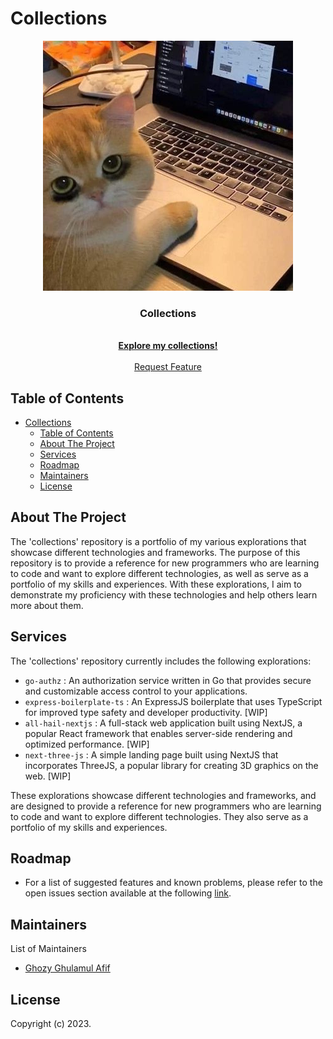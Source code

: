 # Collections

<!-- PROJECT LOGO -->
<div align="center">
<p>
  <a href="https://github.com/jamessaldo/collections">
    <img src="assets/logo.jpeg" alt="Logo">
  </a>

  <h3 align="center">Collections</h3>

  <p align="center">
    <br />
    <a href="https://github.com/jamessaldo/collections"><strong>Explore my collections!</strong></a>
    <br />
    <br />
    <a href="mailto:ghozyghlmlaff@gmail.com">Request Feature</a>
  </p>
</p>
</div>

<!-- TABLE OF CONTENTS -->

## Table of Contents

- [Collections](#collections)
  - [Table of Contents](#table-of-contents)
  - [About The Project](#about-the-project)
  - [Services](#services)
  - [Roadmap](#roadmap)
  - [Maintainers](#maintainers)
  - [License](#license)

<!-- ABOUT THE PROJECT -->

## About The Project
The 'collections' repository is a portfolio of my various explorations that showcase different technologies and frameworks. The purpose of this repository is to provide a reference for new programmers who are learning to code and want to explore different technologies, as well as serve as a portfolio of my skills and experiences. With these explorations, I aim to demonstrate my proficiency with these technologies and help others learn more about them.

## Services

The 'collections' repository currently includes the following explorations:

- `go-authz` : An authorization service written in Go that provides secure and customizable access control to your applications.
- `express-boilerplate-ts` : An ExpressJS boilerplate that uses TypeScript for improved type safety and developer productivity. [WIP]
- `all-hail-nextjs` : A full-stack web application built using NextJS, a popular React framework that enables server-side rendering and optimized performance. [WIP]
- `next-three-js` : A simple landing page built using NextJS that incorporates ThreeJS, a popular library for creating 3D graphics on the web. [WIP]

These explorations showcase different technologies and frameworks, and are designed to provide a reference for new programmers who are learning to code and want to explore different technologies. They also serve as a portfolio of my skills and experiences.

<!-- ROADMAP -->

## Roadmap

- For a list of suggested features and known problems, please refer to the open issues section available at the following [link](https://github.com/jamessaldo/collections/issues).

<!-- MAINTAINERS -->

## Maintainers

List of Maintainers

- [Ghozy Ghulamul Afif](mailto:ghozyghlmlaff@gmail.com)

## License

Copyright (c) 2023.
